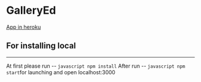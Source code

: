 # GalleryEd

[App in heroku ](galleryort.herokuapp.com)

## For installing  local
***
At first please run -- ```javascript npm install```
After run -- ```javascript npm start```for launching and open localhost:3000
